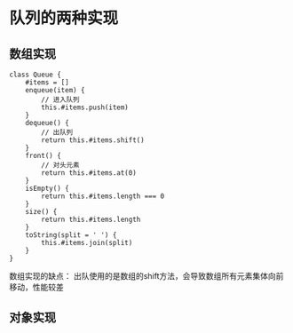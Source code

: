 # 队列的两种实现
## 数组实现
```
class Queue {
    #items = []
    enqueue(item) {
        // 进入队列
        this.#items.push(item)
    }
    dequeue() {
        // 出队列
        return this.#items.shift()
    }
    front() {
        // 对头元素
        return this.#items.at(0)
    }
    isEmpty() {
        return this.#items.length === 0
    }
    size() {
        return this.#items.length
    }
    toString(split = ' ') {
        this.#items.join(split)
    }
}
```
数组实现的缺点： 出队使用的是数组的shift方法，会导致数组所有元素集体向前移动，性能较差
## 对象实现